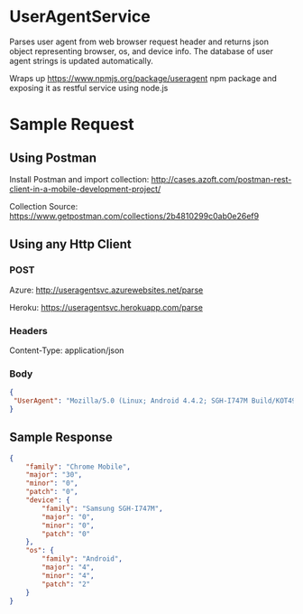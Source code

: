# UserAgentService

Parses user agent from web browser request header and returns json object representing browser, os, and device info.
The database of user agent strings is updated automatically.

Wraps up https://www.npmjs.org/package/useragent npm package and exposing it as restful service using node.js

# Sample Request

## Using Postman

Install Postman and import collection: 
http://cases.azoft.com/postman-rest-client-in-a-mobile-development-project/

Collection Source: 
https://www.getpostman.com/collections/2b4810299c0ab0e26ef9

## Using any Http Client

### POST
Azure: http://useragentsvc.azurewebsites.net/parse

Heroku: https://useragentsvc.herokuapp.com/parse

### Headers
Content-Type: application/json

### Body
``` Json
{
 "UserAgent": "Mozilla/5.0 (Linux; Android 4.4.2; SGH-I747M Build/KOT49H) AppleWebKit/537.36 (KHTML, like Gecko) Version/4.0 Chrome/30.0.0.0 Mobile Safari/537.36"
}
```

## Sample Response
``` Json
{
    "family": "Chrome Mobile",
    "major": "30",
    "minor": "0",
    "patch": "0",
    "device": {
        "family": "Samsung SGH-I747M",
        "major": "0",
        "minor": "0",
        "patch": "0"
    },
    "os": {
        "family": "Android",
        "major": "4",
        "minor": "4",
        "patch": "2"
    }
}
```
